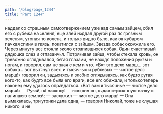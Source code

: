 ```yaml
---
path: "/blog/page_1244"
title: "Part 1244"
---
```


 наддал со страшным самоотвержением уже над самым зайцем, сбил его с рубежа на зеленя́, еще злей наддал другой раз по грязным зеленям, утопая по колена, и только видно было, как он кубарем, пачкая спину в грязь, покатился с зайцем. Звезда собак окружила его. Через минуту все стояли около столпившихся собак. Один счастливый дядюшка слез и отпазанчил. Потряхивая зайца, чтобы стекала кровь, он тревожно оглядывался, бегая глазами, не находя положения рукам и ногам, и говорил, сам не зная с кем и что. «Вот это дело марш... вот собака... вот вытянул всех, и тысячных и рублевых — чистое дело марш!» говорил он, задыхаясь и злобно оглядываясь, как будто ругая кого-то, как будто все были его враги, все его обижали, и только теперь наконец ему удалось оправдаться. «Вот вам и тысячные — чистое дело марш!»
— Ругай, нá пазанку! — говорил он, кидая отрезанную лапку с налипшею землей; — заслужил — чистое дело марш!
— Она вымахалась, три угонки дала одна, — говорил Николай, тоже не слушая никого, и не 
